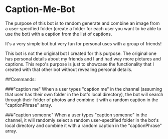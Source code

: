 # Caption-Me-Bot
The purpose of this bot is to random generate and combine an image from a user-specified folder (create a folder for each user you want to be able to use the bot) with a
caption from the list of captions.

It's a very simple bot but very fun for personal uses with a group of friends!

This bot is not the original bot I created for this purpose. The original one has personal details about my friends and I and had way more pictures and captions. This repo's
purpose is just to showcase the functionality that I created with that other bot without revealing personal details.

##Commands:

###"caption me"
When a user types "caption me" in the channel (assuming that user has their own folder in the bot's local directory), the bot will search through their folder of photos
and combine it with a random caption in the "captionPhrase" array.

###"caption someone"
When a user types "caption someone" in the channel, it will randomly select a random user-specified folder in the bot's local directory and combine it with a random caption
in the "captionPhrase" array.
